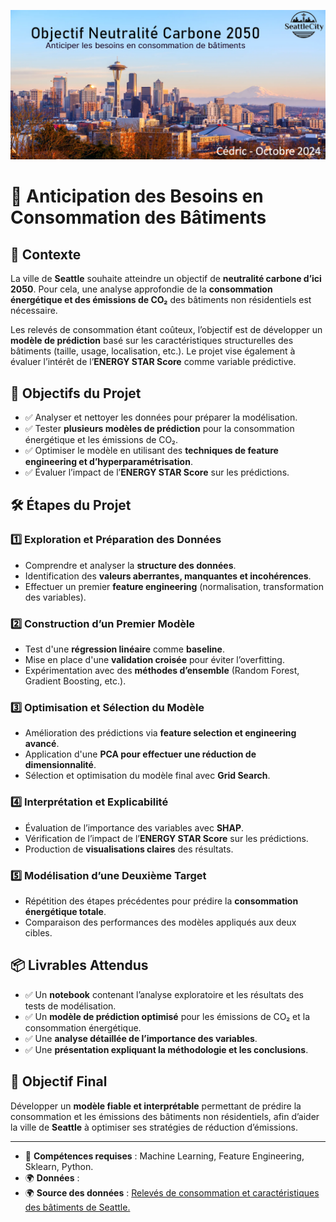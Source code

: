 ![Entete](images/projet.png)

# 📌 Anticipation des Besoins en Consommation des Bâtiments

## 📖 Contexte
La ville de **Seattle** souhaite atteindre un objectif de **neutralité carbone d’ici 2050**. Pour cela, une analyse approfondie de la **consommation énergétique et des émissions de CO₂** des bâtiments non résidentiels est nécessaire.

Les relevés de consommation étant coûteux, l’objectif est de développer un **modèle de prédiction** basé sur les caractéristiques structurelles des bâtiments (taille, usage, localisation, etc.). Le projet vise également à évaluer l’intérêt de l’**ENERGY STAR Score** comme variable prédictive.

## 🎯 Objectifs du Projet
- ✅ Analyser et nettoyer les données pour préparer la modélisation.
- ✅ Tester **plusieurs modèles de prédiction** pour la consommation énergétique et les émissions de CO₂.
- ✅ Optimiser le modèle en utilisant des **techniques de feature engineering et d’hyperparamétrisation**.
- ✅ Évaluer l’impact de l’**ENERGY STAR Score** sur les prédictions.

## 🛠️ Étapes du Projet

### 1️⃣ **Exploration et Préparation des Données**
- Comprendre et analyser la **structure des données**.
- Identification des **valeurs aberrantes, manquantes et incohérences**.
- Effectuer un premier **feature engineering** (normalisation, transformation des variables).

### 2️⃣ **Construction d’un Premier Modèle**
- Test d'une **régression linéaire** comme **baseline**.
- Mise en place d'une **validation croisée** pour éviter l’overfitting.
- Expérimentation avec des **méthodes d’ensemble** (Random Forest, Gradient Boosting, etc.).

### 3️⃣ **Optimisation et Sélection du Modèle**
- Amélioration des prédictions via **feature selection et engineering avancé**.
- Application d'une **PCA pour effectuer une réduction de dimensionnalité**.
- Sélection et optimisation du modèle final avec **Grid Search**.

### 4️⃣ **Interprétation et Explicabilité**
- Évaluation de l’importance des variables avec **SHAP**.
- Vérification de l’impact de l’**ENERGY STAR Score** sur les prédictions.
- Production de **visualisations claires** des résultats.

### 5️⃣ **Modélisation d’une Deuxième Target**
- Répétition des étapes précédentes pour prédire la **consommation énergétique totale**.
- Comparaison des performances des modèles appliqués aux deux cibles.

## 📦 Livrables Attendus
- ✅ Un **notebook** contenant l’analyse exploratoire et les résultats des tests de modélisation.
- ✅ Un **modèle de prédiction optimisé** pour les émissions de CO₂ et la consommation énergétique.
- ✅ Une **analyse détaillée de l’importance des variables**.
- ✅ Une **présentation expliquant la méthodologie et les conclusions**.

## 🚀 Objectif Final
Développer un **modèle fiable et interprétable** permettant de prédire la consommation et les émissions des bâtiments non résidentiels, afin d’aider la ville de **Seattle** à optimiser ses stratégies de réduction d’émissions.

---
- 👥 **Compétences requises** : Machine Learning, Feature Engineering, Sklearn, Python.
- 🌍 **Données** : 
- 🌍 **Source des données** : [Relevés de consommation et caractéristiques des bâtiments de Seattle.]([https://www.kaggle.com/datasets/moltean/fruits](https://data.seattle.gov/Built-Environment/Building-Energy-Benchmarking-Data-2015-Present/teqw-tu6e/about_data))
